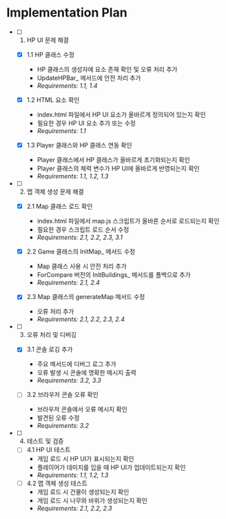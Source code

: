 # Implementation Plan

- [ ] 1. HP UI 문제 해결
  - [x] 1.1 HP 클래스 수정


    - HP 클래스의 생성자에 요소 존재 확인 및 오류 처리 추가
    - UpdateHPBar_ 메서드에 안전 처리 추가
    - _Requirements: 1.1, 1.4_
  - [x] 1.2 HTML 요소 확인


    - index.html 파일에서 HP UI 요소가 올바르게 정의되어 있는지 확인
    - 필요한 경우 HP UI 요소 추가 또는 수정
    - _Requirements: 1.1_

  - [x] 1.3 Player 클래스와 HP 클래스 연동 확인

    - Player 클래스에서 HP 클래스가 올바르게 초기화되는지 확인
    - Player 클래스의 체력 변수가 HP UI에 올바르게 반영되는지 확인
    - _Requirements: 1.1, 1.2, 1.3_

- [ ] 2. 맵 객체 생성 문제 해결
  - [x] 2.1 Map 클래스 로드 확인


    - index.html 파일에서 map.js 스크립트가 올바른 순서로 로드되는지 확인
    - 필요한 경우 스크립트 로드 순서 수정
    - _Requirements: 2.1, 2.2, 2.3, 3.1_
  - [x] 2.2 Game 클래스의 InitMap_ 메서드 수정


    - Map 클래스 사용 시 안전 처리 추가
    - ForCompare 버전의 InitBuildings_ 메서드를 폴백으로 추가
    - _Requirements: 2.1, 2.4_
  - [x] 2.3 Map 클래스의 generateMap 메서드 수정


    - 오류 처리 추가
    - _Requirements: 2.1, 2.2, 2.3, 2.4_

- [ ] 3. 오류 처리 및 디버깅
  - [x] 3.1 콘솔 로깅 추가


    - 주요 메서드에 디버그 로그 추가
    - 오류 발생 시 콘솔에 명확한 메시지 출력
    - _Requirements: 3.2, 3.3_
  - [ ] 3.2 브라우저 콘솔 오류 확인



    - 브라우저 콘솔에서 오류 메시지 확인
    - 발견된 오류 수정
    - _Requirements: 3.2_

- [ ] 4. 테스트 및 검증
  - [ ] 4.1 HP UI 테스트
    - 게임 로드 시 HP UI가 표시되는지 확인
    - 플레이어가 데미지를 입을 때 HP UI가 업데이트되는지 확인
    - _Requirements: 1.1, 1.2, 1.3_
  - [ ] 4.2 맵 객체 생성 테스트
    - 게임 로드 시 건물이 생성되는지 확인
    - 게임 로드 시 나무와 바위가 생성되는지 확인
    - _Requirements: 2.1, 2.2, 2.3_